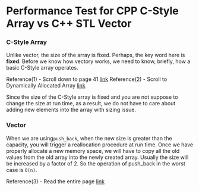 # Performance Test for CPP C-Style Array vs C++ STL Vector

### C-Style Array 
Unlike vector, the size of the array is fixed. Perhaps, the key word here is **fixed**. Before we know how vectory works, we need to know, briefly, how a basic C-Style array operates. 

Reference(1) - Scroll down to page 41 [link](https://ocw.mit.edu/courses/6-s096-introduction-to-c-and-c-january-iap-2013/bba9056d5290198d563edc47dfcff0e9_MIT6_S096_IAP13_lec3.pdf)
Reference(2) - Scroll to Dynamically Allocated Array [link](https://www.cs.swarthmore.edu/~newhall/unixhelp/C_arrays.html#:~:text=dynamically%20allocated%20arrays&text=To%20dynamically%20allocate%20space%2C%20use,space%20of%20the%20passed%20size.)

Since the size of the C-Style array is fixed and you are not suppose to change the size at run time, as a result, we do not have to care about adding new elements into the array with sizing issue.

### Vector 

When we are using```push_back```, when the new size is greater than the capacity, you will trigger a reallocation procedure at run time. Once we have properly allocate a new memory space, we will have to copy all the old values from the old array into the newly created array. Usually the size will be increased by a factor of 2. So the operation of push_back in the worst case is ```O(n)```.

Reference(3) - Read the entire page [link](https://cplusplus.com/reference/vector/vector/push_back/)

